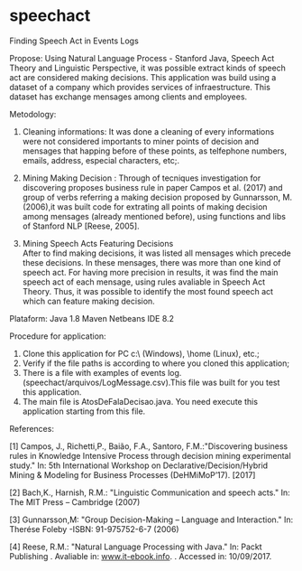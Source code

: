 # speechact
Finding Speech Act in Events Logs

Propose:
Using Natural Language Process - Stanford Java, Speech Act Theory and Linguistic Perspective, it was possible extract kinds of speech act are considered making decisions. This application was build using a dataset of a company which provides services of infraestructure. This dataset has exchange mensages among clients and employees.

Metodology:
1) Cleaning informations:
It was done a cleaning of every informations were not considered importants to miner points of decision and mensages that happing before of these points, as telfephone numbers, emails, address, especial characters, etc;.

2) Mining Making Decision :
Through of tecniques investigation for discovering proposes business rule in paper Campos et al. (2017) and group of verbs referring a making decision proposed by Gunnarsson, M. (2006),it was built code for extrating all points of making decision among mensages (already mentioned before), using functions and libs of Stanford NLP [Reese, 2005].


3) Mining Speech Acts Featuring Decisions  
After to find making decisions, it was listed all mensages which precede these decisions. In these mensages, there was more than one kind of speech act. For having more precision in results, it was find the main speech act of each mensage, using rules avaliable  in Speech Act Theory. Thus, it was possible to identify the most found speech act which can feature making decision.   


Plataform:
Java 1.8
Maven
Netbeans IDE  8.2
 

Procedure for application:
1) Clone this application for PC c:\ (Windows), \home (Linux), etc.;
2) Verify if the file paths is according to where you cloned this application; 
3) There is a file with examples of events log. (speechact/arquivos/LogMessage.csv).This file was built for you test this application.
4) The main file is AtosDeFalaDecisao.java. You need execute this application starting from this file. 
 
References:

[1] Campos, J., Richetti,P., Baião, F.A., Santoro, F.M.:"Discovering business rules in Knowledge Intensive Process through decision mining experimental study." In: 5th International Workshop on Declarative/Decision/Hybrid Mining & Modeling for Business Processes (DeHMiMoP’17). [2017]

[2] Bach,K., Harnish, R.M.: "Linguistic Communication and speech acts." In: The MIT Press – Cambridge (2007)

[3] Gunnarsson,M: "Group Decision-Making – Language and Interaction." In: Therése Foleby -ISBN: 91-975752-6-7 (2006)

[4] Reese, R.M.: "Natural Language Processing with Java." In: Packt Publishing . Avaliable in: www.it-ebook.info. . Accessed in: 10/09/2017.

